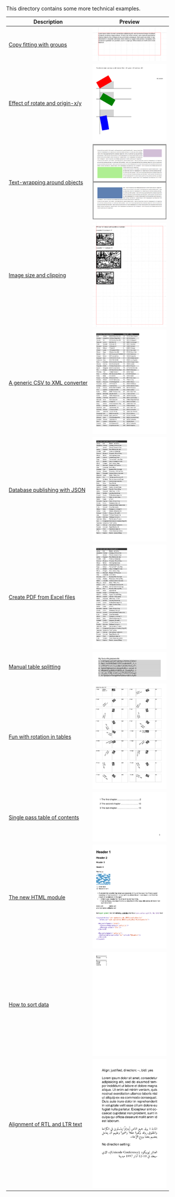 This directory contains some more technical examples.

Description  | Preview
------------ | -------------
[Copy fitting with groups](fontshrinking) | <a href="fontshrinking"><img src="fontshrinking/firstpage.png" width="200"></a>
[Effect of rotate and origin-x/y](rotating) | <a href="rotating"><img src="rotating/firstpage.png" width="200"></a>
[Text-wrapping around objects](wraparoundobjects) | <a href="wraparoundobjects"><img src="wraparoundobjects/firstpage.png" width="200"></a>
[Image size and clipping](images) | <a href="images"><img src="images/firstpage.png" width="200"></a>
[A generic CSV to XML converter](csvreader) | <a href="csvreader"><img src="csvreader/firstpage.png" width="200"></a>
[Database publishing with JSON](jsonreader) | <a href="jsonreader"><img src="jsonreader/firstpage.png" width="200"></a>
[Create PDF from Excel files](xlsxreader) | <a href="xlsxreader"><img src="xlsxreader/firstpage.png" width="200"></a>
[Manual table splitting](tablebuilding) | <a href="tablebuilding"><img src="tablebuilding/firstpage.png" width="200"></a>
[Fun with rotation in tables](tablerotation) | <a href="tablerotation"><img src="tablerotation/firstpage.png" width="200"></a>
[Single pass table of contents](singlepasstoc) | <a href="singlepasstoc"><img src="singlepasstoc/firstpage.png" width="200"></a>
[The new HTML module](html) | <a href="html"><img src="html/firstpage.png" width="200"></a>
[How to sort data](index) | <a href="index"><img src="index/firstpage.png" width="200"></a>
[Alignment of RTL and LTR text](mixedtextalignment) | <a href="mixedtextalignment"><img src="mixedtextalignment/firstpage.png" width="200"></a>
